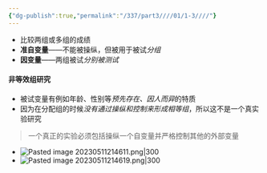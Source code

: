 ```yaml
---
{"dg-publish":true,"permalink":"/337/part3////01/1-3////"}
---
```


- ⽐较两组或多组的成绩
- **准自变量**——不能被操纵，但被用于被试*分组*
- **因变量**——两组被试*分别被测试*
#### 非等效组研究
- 被试变量有例如年龄、性别等*预先存在、因人而异*的特质
- 因为在分配组的时候*没有通过操纵和控制来形成相等组*，所以这不是一个真实验研究
> 一个真正的实验必须包括操纵一个自变量并严格控制其他的外部变量
- ![Pasted image 20230511214611.png|300](/img/user/image/Pasted%20image%2020230511214611.png)
- ![Pasted image 20230511214619.png|300](/img/user/image/Pasted%20image%2020230511214619.png)